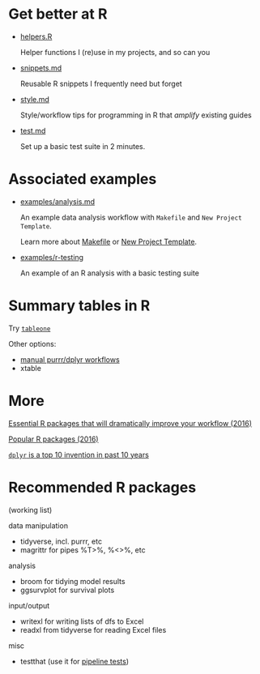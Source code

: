 # Get better at R

  * [helpers.R](helpers.R)
	
	Helper functions I (re)use in my projects, and so can you

  * [snippets.md](snippets.md)
	
	Reusable R snippets I frequently need but forget

  * [style.md](style.md)
    
    Style/workflow tips for programming in R that *amplify* existing guides
	
  * [test.md](test.md)
  
    Set up a basic test suite in 2 minutes.


# Associated examples

  * [examples/analysis.md](examples/analysis.md)
  
    An example data analysis workflow with `Makefile` and `New Project
    Template`.
	
	Learn more about
    [Makefile](https://github.com/pavopax/gists/blob/master/makefile-quick-start.md)
    or [New Project Template](https://github.com/pavopax/new-project-template).

  * [examples/r-testing](examples/r-testing)

    An example of an R analysis with a basic testing suite

# Summary tables in R

Try [`tableone`](https://cran.r-project.org/web/packages/tableone/vignettes/introduction.html)

Other options:
* [manual purrr/dplyr workflows](https://stackoverflow.com/a/39586168/3217870)
* xtable

# More

[Essential R packages that will dramatically improve your
workflow (2016)](http://pavopax.github.io/2016/06/a-new-R-workflow-with-dplyr/)

[Popular R packages (2016)](http://pavopax.github.io/2016/09/r-packages/)

[`dplyr` is a top 10 invention in past 10
years](http://pavopax.github.io/2017/02/dplyr-top-10-invention/)

# Recommended R packages

(working list)

data manipulation

  * tidyverse, incl. purrr, etc
  * magrittr for pipes %T>%, %<>%, etc
  
analysis

  * broom for tidying model results
  * ggsurvplot for survival plots

input/output

  * writexl for writing lists of dfs to Excel
  * readxl from tidyverse for reading Excel files
  
misc

  * testthat (use it for [pipeline
    tests](https://github.com/great-expectations/great_expectations))


